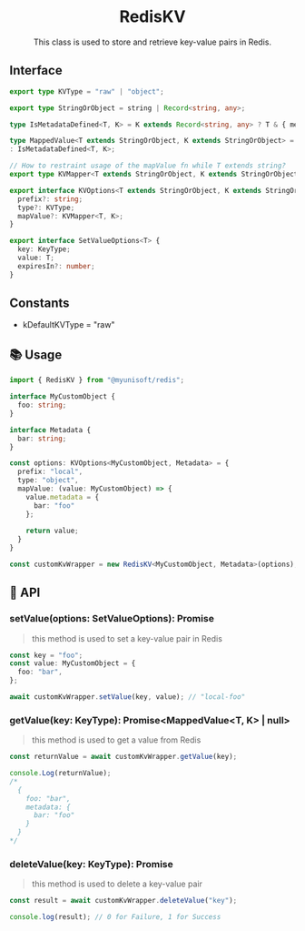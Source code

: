 <h1 align="center">
  RedisKV
</h1>

<p align="center">
  This class is used to store and retrieve key-value pairs in Redis.
</p>

## Interface

```ts
export type KVType = "raw" | "object";

export type StringOrObject = string | Record<string, any>;

type IsMetadataDefined<T, K> = K extends Record<string, any> ? T & { metadata: K } : T & Record<string, any>;

type MappedValue<T extends StringOrObject, K extends StringOrObject> = T extends string ? string
: IsMetadataDefined<T, K>;

// How to restraint usage of the mapValue fn while T extends string?
export type KVMapper<T extends StringOrObject, K extends StringOrObject> = (value: T) => MappedValue<T, K>;

export interface KVOptions<T extends StringOrObject, K extends StringOrObject = Record<string, any>> {
  prefix?: string;
  type?: KVType;
  mapValue?: KVMapper<T, K>;
}

export interface SetValueOptions<T> {
  key: KeyType;
  value: T;
  expiresIn?: number;
}
```

## Constants

- kDefaultKVType = "raw"

## 📚 Usage

```ts
import { RedisKV } from "@myunisoft/redis";

interface MyCustomObject {
  foo: string;
}

interface Metadata {
  bar: string;
}

const options: KVOptions<MyCustomObject, Metadata> = {
  prefix: "local",
  type: "object",
  mapValue: (value: MyCustomObject) => {
    value.metadata = {
      bar: "foo"
    };
    
    return value;
  }
}

const customKvWrapper = new RedisKV<MyCustomObject, Metadata>(options);
```

## 📜 API

### setValue(options: SetValueOptions<T>): Promise<KeyType>

> this method is used to set a key-value pair in Redis

```ts
const key = "foo";
const value: MyCustomObject = {
  foo: "bar",
};

await customKvWrapper.setValue(key, value); // "local-foo"
```

### getValue(key: KeyType): Promise<MappedValue<T, K> | null>

> this method is used to get a value from Redis

```ts
const returnValue = await customKvWrapper.getValue(key);

console.Log(returnValue);
/*
  {
    foo: "bar",
    metadata: {
      bar: "foo"
    }
  }
*/
```

### deleteValue(key: KeyType): Promise<number>

> this method is used to delete a key-value pair

```ts
const result = await customKvWrapper.deleteValue("key");

console.log(result); // 0 for Failure, 1 for Success
```
